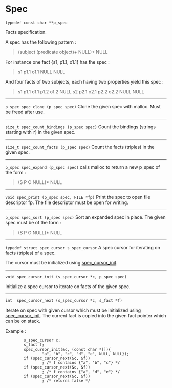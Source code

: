 # Spec

<a id="p_spec"></a>
`typedef const char **p_spec`

Facts specification.

A spec has the following pattern :
> (subject (predicate object)+ NULL)+ NULL

For instance one fact {s1, p1.1, o1.1} has the spec :
> s1 p1.1 o1.1 NULL NULL

And four facts of two subjects, each having two properties yield this
spec :
> s1 p1.1 o1.1 p1.2 o1.2 NULL s2 p2.1 o2.1 p2.2 o2.2 NULL NULL

---

<a id="spec_clone"></a>
`p_spec spec_clone (p_spec spec)`
Clone the given spec with malloc. Must be freed after use.

---

<a id="spec_count_bindings"></a>
`size_t spec_count_bindings (p_spec spec)`
Count the bindings (strings starting with `?`) in the given spec.

---

<a id="spec_count_facts"></a>
`size_t spec_count_facts (p_spec spec)`
Count the facts (triples) in the given spec.

---

<a id="spec_expand"></a>
`p_spec spec_expand (p_spec spec)`
calls malloc to return a new p_spec of the form :
> (S P O NULL)* NULL

---

<a id="spec_print"></a>
`void spec_print (p_spec spec, FILE *fp)`
Print the spec to open file descriptor fp. The file descriptor must
be open for writing.

---

<a id="spec_sort"></a>
`p_spec spec_sort (p_spec spec)`
Sort an expanded spec in place. The given spec must be of the form :
> (S P O NULL)* NULL

---

<a id="s_spec_cursor"></a>
`typedef struct spec_cursor s_spec_cursor`
A spec cursor for iterating on facts (triples) of a spec.

The cursor must be initialized using
[spec_cursor_init](#spec_cursor_init).

---

<a id="spec_cursor_init"></a>
`void spec_cursor_init (s_spec_cursor *c, p_spec spec)`

Initialize a spec cursor to iterate on facts of the given spec.

---

<a id="spec_cursor_next"></a>
`int  spec_cursor_next (s_spec_cursor *c, s_fact *f)`

Iterate on spec with given cursor which must be initialized using
[spec_cursor_init](#spec_cursor_init).
The current fact is copied into the given fact pointer which can be on stack.

Example :
```
        s_spec_cursor c;
        s_fact f;
        spec_cursor_init(&c, (const char *[]){
                "a", "b", "c", "d", "e", NULL, NULL});
        if (spec_cursor_next(&c, &f))
                ; /* f contains {"a", "b", "c"} */
        if (spec_cursor_next(&c, &f))
                ; /* f contains {"a", "d", "e"} */
        if (spec_cursor_next(&c, &f))
                ; /* returns false */
```
